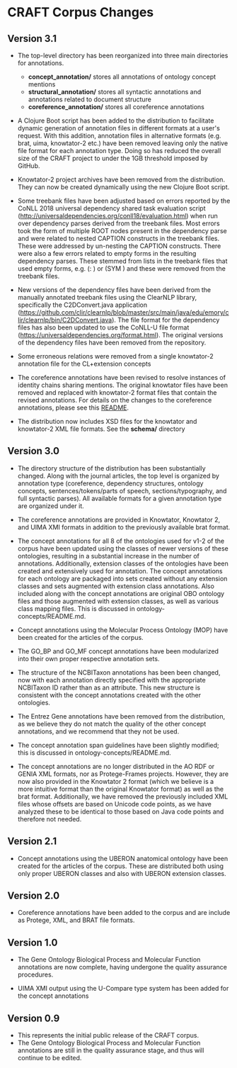 
# CRAFT Corpus Changes

## Version 3.1
* The top-level directory has been reorganized into three main directories for annotations.
  * **concept_annotation/** stores all annotations of ontology concept mentions
  * **structural_annotation/** stores all syntactic annotations and annotations related to document structure
  * **coreference_annotation/** stores all coreference annotations

* A Clojure Boot script has been added to the distribution to facilitate dynamic generation of annotation files in different formats at a user's request. With this addition, annotation files in alternative formats (e.g. brat, uima, knowtator-2 etc.) have been removed leaving only the native file format for each annotation type. Doing so has reduced the overall size of the CRAFT project to under the 1GB threshold imposed by GitHub.

* Knowtator-2 project archives have been removed from the distribution. They can now be created dynamically using the new Clojure Boot script.

* Some treebank files have been adjusted based on errors reported by the CoNLL 2018 universal dependency shared task evaluation script (http://universaldependencies.org/conll18/evaluation.html) when run over dependency parses derived from the treebank files. Most errors took the form of multiple ROOT nodes present in the dependency parse and were related to nested CAPTION constructs in the treebank files. These were addressed by un-nesting the CAPTION constructs. There were also a few errors related to empty forms in the resulting dependency parses. These stemmed from lists in the treebank files that used empty forms, e.g. (:  ) or (SYM  ) and these were removed from the treebank files.

* New versions of the dependency files have been derived from the manually annotated treebank files using the ClearNLP library, specifically the C2DConvert.java application (https://github.com/clir/clearnlp/blob/master/src/main/java/edu/emory/clir/clearnlp/bin/C2DConvert.java). The file format for the dependency files has also been updated to use the CoNLL-U file format (https://universaldependencies.org/format.html). The original versions of the dependency files have been removed from the repository.

* Some erroneous relations were removed from a single knowtator-2 annotation file for the CL+extension concepts

* The coreference annotations have been revised to resolve instances of identity chains sharing mentions. The original knowtator files have been removed and replaced with knowtator-2 format files that contain the revised annotations. For details on the changes to the coreference annotations, please see this [README](https://github.com/UCDenver-ccp/CRAFT/blob/master/coreference-annotation/README.md).

* The distribution now includes XSD files for the knowtator and knowtator-2 XML file formats. See the **schema/** directory


## Version 3.0 
* The directory structure of the distribution has been substantially changed.  Along with the journal articles, the top level is organized by annotation type (coreference, dependency structures, ontology concepts, sentences/tokens/parts of speech, sections/typography, and full syntactic parses).  All available formats for a given annotation type are organized under it.

* The coreference annotations are provided in Knowtator, Knowtator 2, and UIMA XMI formats in addition to the previously available brat format.

* The concept annotations for all 8 of the ontologies used for v1-2 of the corpus have been updated using the classes of newer versions of these ontologies, resulting in a substantial increase in the number of annotations.  Additionally, extension classes of the ontologies have been created and extensively used for annotation.  The concept annotations for each ontology are packaged into sets created without any extension classes and sets augmented with extension class annotations.  Also included along with the concept annotations are original OBO ontology files and those augmented with extension classes, as well as various class mapping files.  This is discussed in ontology-concepts/README.md.

* Concept annotations using the Molecular Process Ontology (MOP) have been created for the articles of the corpus.

* The GO_BP and GO_MF concept annotations have been modularized into their own proper respective annotation sets.

* The structure of the NCBITaxon annotations has been been changed, now with each annotation directly specified with the appropriate NCBITaxon ID rather than as an attribute.  This new structure is consistent with the concept annotations created with the other ontologies.

* The Entrez Gene annotations have been removed from the distribution, as we believe they do not match the quality of the other concept annotations, and we recommend that they not be used.

* The concept annotation span guidelines have been slightly modified; this is discussed in ontology-concepts/README.md.

* The concept annotations are no longer distributed in the AO RDF or GENIA XML formats, nor as Protege-Frames projects.  However, they are now also provided in the Knowtator 2 format (which we believe is a more intuitive format than the original Knowtator format) as well as the brat format.  Additionally, we have removed the previously included XML files whose offsets are based on Unicode code points, as we have analyzed these to be identical to those based on Java code points and therefore not needed.


## Version 2.1 
* Concept annotations using the UBERON anatomical ontology have been created for the articles of the corpus.  These are distributed both using only proper UBERON classes and also with UBERON extension classes.


## Version 2.0 
* Coreference annotations have been added to the corpus and are include
  as Protege, XML, and BRAT file formats.


## Version 1.0 
* The Gene Ontology Biological Process and Molecular Function annotations are
  now complete, having undergone the quality assurance procedures.
   
* UIMA XMI output using the U-Compare type system has been added for the 
  concept annotations


## Version 0.9
* This represents the initial public release of the CRAFT corpus. 
* The Gene Ontology Biological Process and Molecular Function annotations are 
  still in the quality assurance stage, and thus will continue to be edited.
